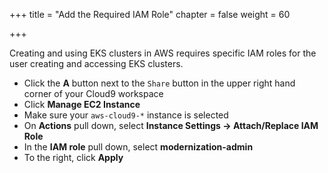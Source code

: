 +++
title = "Add the Required IAM Role"
chapter = false
weight = 60

+++

Creating and using EKS clusters in AWS requires specific IAM roles for the user creating and accessing EKS clusters.

- Click the **A** button next to the `Share` button in the upper right hand corner of your Cloud9 workspace
- Click **Manage EC2 Instance**
- Make sure your `aws-cloud9-*` instance is selected
- On **Actions** pull down, select **Instance Settings -> Attach/Replace IAM Role**
- In the **IAM role** pull down, select **modernization-admin**
- To the right, click **Apply**
